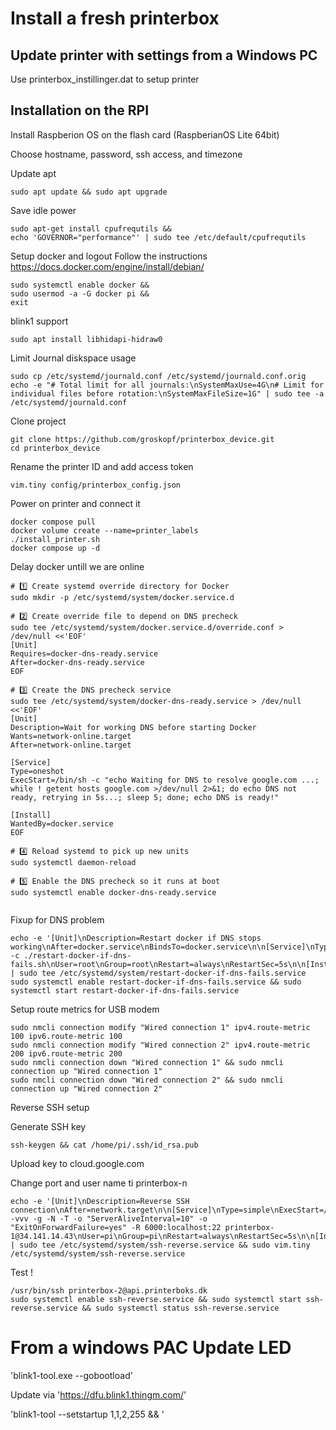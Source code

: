 # Install a fresh printerbox

## Update printer with settings from a Windows PC

Use printerbox_instillinger.dat to setup printer

## Installation on the RPI

Install Raspberion OS on the flash card (RaspberianOS Lite 64bit)

Choose hostname, password, ssh access, and timezone

Update apt
```
sudo apt update && sudo apt upgrade
```   

Save idle power
```
sudo apt-get install cpufrequtils &&
echo 'GOVERNOR="performance"' | sudo tee /etc/default/cpufrequtils
```

Setup docker  and logout
Follow the instructions https://docs.docker.com/engine/install/debian/
```
sudo systemctl enable docker &&    
sudo usermod -a -G docker pi &&
exit
```

blink1 support
```
sudo apt install libhidapi-hidraw0
```

Limit Journal diskspace usage
```
sudo cp /etc/systemd/journald.conf /etc/systemd/journald.conf.orig
echo -e "# Total limit for all journals:\nSystemMaxUse=4G\n# Limit for individual files before rotation:\nSystemMaxFileSize=1G" | sudo tee -a /etc/systemd/journald.conf
```

Clone project
```
git clone https://github.com/groskopf/printerbox_device.git
cd printerbox_device
```

Rename the printer ID and add access token
```
vim.tiny config/printerbox_config.json 
```

Power on printer and connect it
```
docker compose pull
docker volume create --name=printer_labels
./install_printer.sh
docker compose up -d
```
Delay docker untill we are online
```
# 1️⃣ Create systemd override directory for Docker
sudo mkdir -p /etc/systemd/system/docker.service.d

# 2️⃣ Create override file to depend on DNS precheck
sudo tee /etc/systemd/system/docker.service.d/override.conf > /dev/null <<'EOF'
[Unit]
Requires=docker-dns-ready.service
After=docker-dns-ready.service
EOF

# 3️⃣ Create the DNS precheck service
sudo tee /etc/systemd/system/docker-dns-ready.service > /dev/null <<'EOF'
[Unit]
Description=Wait for working DNS before starting Docker
Wants=network-online.target
After=network-online.target

[Service]
Type=oneshot
ExecStart=/bin/sh -c "echo Waiting for DNS to resolve google.com ...; while ! getent hosts google.com >/dev/null 2>&1; do echo DNS not ready, retrying in 5s...; sleep 5; done; echo DNS is ready!"

[Install]
WantedBy=docker.service
EOF

# 4️⃣ Reload systemd to pick up new units
sudo systemctl daemon-reload

# 5️⃣ Enable the DNS precheck so it runs at boot
sudo systemctl enable docker-dns-ready.service


```
Fixup for DNS problem
```
echo -e '[Unit]\nDescription=Restart docker if DNS stops working\nAfter=docker.service\nBindsTo=docker.service\n\n[Service]\nType=simple\nWorkingDirectory=/home/pi/printerbox_device/scripts\nExecStart=/bin/bash -c ./restart-docker-if-dns-fails.sh\nUser=root\nGroup=root\nRestart=always\nRestartSec=5s\n\n[Install]\nWantedBy=default.target\n' | sudo tee /etc/systemd/system/restart-docker-if-dns-fails.service
sudo systemctl enable restart-docker-if-dns-fails.service && sudo systemctl start restart-docker-if-dns-fails.service
```
Setup route metrics for USB modem
```
sudo nmcli connection modify "Wired connection 1" ipv4.route-metric 100 ipv6.route-metric 100
sudo nmcli connection modify "Wired connection 2" ipv4.route-metric 200 ipv6.route-metric 200
sudo nmcli connection down "Wired connection 1" && sudo nmcli connection up "Wired connection 1"
sudo nmcli connection down "Wired connection 2" && sudo nmcli connection up "Wired connection 2"
```

Reverse SSH setup

Generate SSH key

```
ssh-keygen && cat /home/pi/.ssh/id_rsa.pub  
```

Upload key to cloud.google.com

Change port and user name ti printerbox-n
```
echo -e '[Unit]\nDescription=Reverse SSH connection\nAfter=network.target\n\n[Service]\nType=simple\nExecStart=/usr/bin/ssh -vvv -g -N -T -o "ServerAliveInterval=10" -o "ExitOnForwardFailure=yes" -R 6000:localhost:22 printerbox-1@34.141.14.43\nUser=pi\nGroup=pi\nRestart=always\nRestartSec=5s\n\n[Install]\nWantedBy=default.target\n' | sudo tee /etc/systemd/system/ssh-reverse.service && sudo vim.tiny /etc/systemd/system/ssh-reverse.service  

```
Test !

```
/usr/bin/ssh printerbox-2@api.printerboks.dk  
sudo systemctl enable ssh-reverse.service && sudo systemctl start ssh-reverse.service && sudo systemctl status ssh-reverse.service
```



# From a windows PAC  Update LED
'blink1-tool.exe --gobootload'

Update via 'https://dfu.blink1.thingm.com/'

'blink1-tool --setstartup 1,1,2,255 && '




